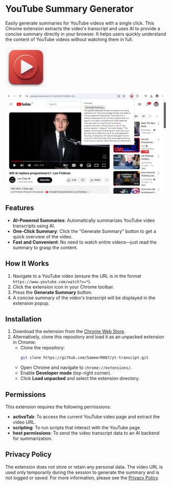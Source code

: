 # YouTube Summary Generator

Easily generate summaries for YouTube videos with a single click. This Chrome extension extracts the video's transcript and uses AI to provide a concise summary directly in your browser. It helps users quickly understand the content of YouTube videos without watching them in full.

![Extension Icon](icon_128x128.png)

![Extension Icon](screenshots/image-1280x800%20(3).jpg)

## Features

- **AI-Powered Summaries**: Automatically summarizes YouTube video transcripts using AI.
- **One-Click Summary**: Click the "Generate Summary" button to get a quick overview of the video.
- **Fast and Convenient**: No need to watch entire videos—just read the summary to grasp the content.

## How It Works

1. Navigate to a YouTube video (ensure the URL is in the format `https://www.youtube.com/watch?v=*`).
2. Click the extension icon in your Chrome toolbar.
3. Press the **Generate Summary** button.
4. A concise summary of the video's transcript will be displayed in the extension popup.

## Installation

1. Download the extension from the [Chrome Web Store](https://chromewebstore.google.com/detail/youtube-summary-generator/ldjclojdhjajmgjffbmjadpfhkdpenll).
2. Alternatively, clone this repository and load it as an unpacked extension in Chrome:
   - Clone the repository: 
     ```bash
     git clone https://github.com/SameerR007/yt-transcipt.git
     ```
   - Open Chrome and navigate to `chrome://extensions/`.
   - Enable **Developer mode** (top-right corner).
   - Click **Load unpacked** and select the extension directory.

## Permissions

This extension requires the following permissions:

- **activeTab**: To access the current YouTube video page and extract the video URL.
- **scripting**: To run scripts that interact with the YouTube page.
- **host permissions**: To send the video transcript data to an AI backend for summarization.

## Privacy Policy

The extension does not store or retain any personal data. The video URL is used only temporarily during the session to generate the summary and is not logged or saved. For more information, please see the [Privacy Policy](https://huggingface.co/spaces/sameerrawat07/yt-transcript/blob/main/Privacy_Policy.md).
